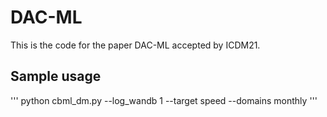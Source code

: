 # DAC-ML
This is the code for the paper DAC-ML accepted by ICDM21.

## Sample usage
'''
python cbml_dm.py --log_wandb 1 --target speed --domains monthly
'''
